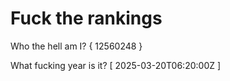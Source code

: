 # Fuck the rankings

Who the hell am I?
{ 12560248 }

What fucking year is it?
[ 2025-03-20T06:20:00Z ]
